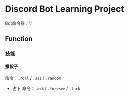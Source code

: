 # Discord Bot Learning Project

Bot命令符：‘.'

## Function

### 技能

#### 撒骰子
命令：`.roll` / `.ssz` / `.random`

* 占卜
命令：`.ask` / `.foresee` / `.luck`
